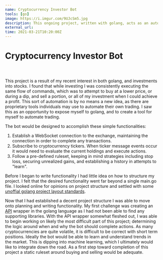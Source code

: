```yaml
---
name: Cryptocurrency Investor Bot
tools: [go]
image: https://i.imgur.com/9UJcSm5.jpg
description: This ongoing project, written with golang, acts as an automatic investment tool for trading crypto currencies through an exchange.
external_url: 
time: 2021-03-21T10:20:00Z
---
```


<div class="mb-8 flex flex-row">
    <h1 class="text-lg font-bold">Cryptocurrency Investor Bot</h1>
    <a href="//github.com/bAngerman/auto-investor" target="_blank" rel="noopener" class="fill-current ml-2">
        <svg role="img" viewBox="0 0 24 24" width="24" height="24" xmlns="http://www.w3.org/2000/svg">
            <use href="#github-svg"></use>
        </svg>
    </a>
</div>

<p>This project is a result of my recent interest in both golang, and investments into stocks. I found that while investing I was consistently executing the same flow of commands, which was to attempt to buy at a lower price, or during a dip, and sell a portion, or all of my investment when I could achieve a profit. This sort of automation is by no means a new idea, as there are proprietary tools individuals may use to automate their own trading. I saw this as an opportunity to expose myself to golang, and to create a tool for myself to automate trading.</p>

<p>The bot would be designed to accomplish these simple functionalities:</p>
<ol>
    <li>Establish a WebSocket connection to the exchange, maintaining the connection in order to complete any transactions.</li>
    <li>Subscribe to cryptocurrency tickers. When ticker message events occur it would need to evaluate the current holdings and execute actions.</li>
    <li>Follow a pre-defined ruleset, keeping in mind strategies including stop loss, securing unrealized gains, and establishing a history in attempts to "learn".</li>
</ol>

<p>Before I began to write functionality I had little idea on how to structure my project. I felt that the desired functionality went far beyond a single main.go file. I looked online for opinions on project structure and settled with some <a href="//github.com/golang-standards/project-layout" target="_blank" rel="noopener">unoffial golang project layout standards</a>.</p>

<p>Now that I had established a decent project structure I was able to move onto planning and writing functionality. My first challenge was creating an <a href="//apidoc.ndax.io" target="_blank" rel="noopener">API</a> wrapper in the golang language as I had not been able to find any supporting libraries. With the API wrapper somewhat fleshed out, I was able to begin working on likely the most difficult part of this project; determining the logic around when and why the bot should complete actions. As many cryptocurrencies are quite volatile, it is difficult to be correct with short term positions. Ideally the bot would be able to learn and understand trends in the market. This is dipping into machine learning, which I ultimately would like to integrate down the road. As a first step toward completion of this project a static ruleset around buying and selling would be adequate.</p>
